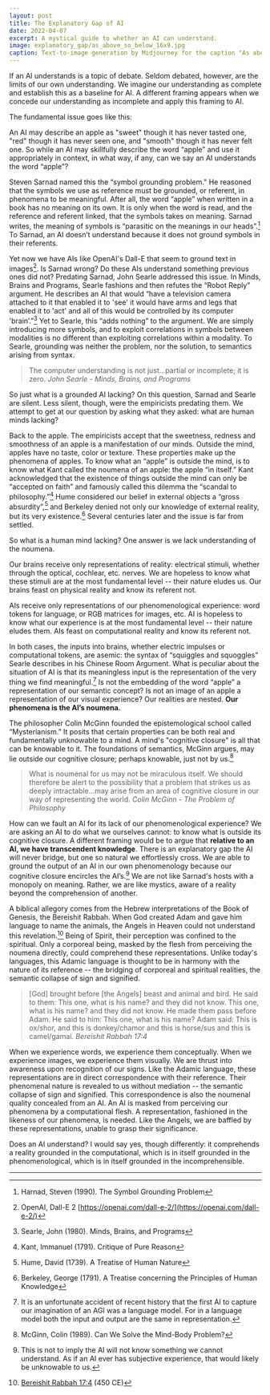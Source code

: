 ```yaml
---
layout: post
title: The Explanatory Gap of AI
date: 2022-04-07
excerpt: A mystical guide to whether an AI can understand.
image: explanatory_gap/as_above_so_below_16x9.jpg
caption: Text-to-image generation by Midjourney for the caption "As above. So below."
---
```


If an AI understands is a topic of debate. Seldom debated, however, are the limits of our own understanding. We imagine our understanding as complete and establish this as a baseline for AI. A different framing appears when we concede our understanding as incomplete and apply this framing to AI.

The fundamental issue goes like this:

An AI may describe an apple as "sweet" though it has never tasted one, "red" though it has never seen one, and "smooth" though it has never felt one. So while an AI may skillfully describe the word “apple” and use it appropriately in context, in what way, if any, can we say an AI understands the word “apple”?

Steven Sarnad named this the “symbol grounding problem." He reasoned that the symbols we use as reference must be grounded, or referent, in phenomena to be meaningful. After all, the word “apple” when written in a book has no meaning on its own. It is only when the word is read, and the reference and referent linked, that the symbols takes on meaning. Sarnad writes, the meaning of symbols is “parasitic on the meanings in our heads”.[^1] To Sarnad, an AI doesn’t understand because it does not ground symbols in their referents.

Yet now we have AIs like OpenAI's Dall-E that seem to ground text in images[^2]. Is Sarnad wrong? Do these AIs understand something previous ones did not? Predating Sarnad, John Searle addressed this issue. In Minds, Brains and Programs, Searle fashions and then refutes the “Robot Reply” argument. He describes an AI that would “have a television camera attached to it that enabled it to 'see' it would have arms and legs that enabled it to 'act' and all of this would be controlled by its computer 'brain’.”[^3] Yet to Searle, this “adds nothing” to the argument. We are simply introducing more symbols, and to exploit correlations in symbols between modalities is no different than exploiting correlations within a modality. To Searle, grounding was neither the problem, nor the solution, to semantics arising from syntax.

> The computer understanding is not just...partial or incomplete; it is zero.
*John Searle - Minds, Brains, and Programs*

So just what is a grounded AI lacking? On this question, Sarnad and Searle are silent. Less silent, though, were the empiricists predating them. We attempt to get at our question by asking what they asked: what are human minds lacking?

Back to the apple. The empiricists accept that the sweetness, redness and smoothness of an apple is a manifestation of our minds. Outside the mind, apples have no taste, color or texture. These properties make up the phenomena of apples. To know what an “apple” is outside the mind, is to know what Kant called the noumena of an apple: the apple “in itself.” Kant acknowledged that the existence of things outside the mind can only be “accepted on faith” and famously called this dilemma the “scandal to philosophy.”[^4] Hume considered our belief in external objects a “gross absurdity”,[^5] and Berkeley denied not only our knowledge of external reality, but its very existence.[^6] Several centuries later and the issue is far from settled.

So what is a human mind lacking? One answer is we lack understanding of the noumena.

Our brains receive only representations of reality: electrical stimuli, whether through the optical, cochlear, etc. nerves. We are hopeless to know what these stimuli are at the most fundamental level -- their nature eludes us. Our brains feast on physical reality and know its referent not.

AIs receive only representations of our phenomenological experience: word tokens for language, or RGB matrices for images, etc. AI is hopeless to know what our experience is at the most fundamental level -- their nature eludes them. AIs feast on computational reality and know its referent not.

In both cases, the inputs into brains, whether electric impulses or computational tokens, are asemic: the syntax of “squiggles and squoggles” Searle describes in his Chinese Room Argument. What is peculiar about the situation of AI is that its meaningless input is the representation of the very thing we find meaningful.[^7] Is not the embedding of the word “apple” a representation of our semantic concept? Is not an image of an apple a representation of our visual experience? Our realities are nested. **Our phenomena is the AI’s noumena.**

The philosopher Colin McGinn founded the epistemological school called “Mysterianism.” It posits that certain properties can be both real and fundamentally unknowable to a mind. A mind's "cognitive closure" is all that can be knowable to it. The foundations of semantics, McGinn argues, may lie outside our cognitive closure; perhaps knowable, just not by us.[^8]

>What is noumenal for us may not be miraculous itself. We should therefore be alert to the possibility that a problem that strikes us as deeply intractable...may arise from an area of cognitive closure in our way of representing the world.
*Colin McGinn - The Problem of Philosophy*

How can we fault an AI for its lack of our phenomenological experience? We are asking an AI to do what we ourselves cannot: to know what is outside its cognitive closure. A different framing would be to argue that **relative to an AI, we have transcendent knowledge**. There is an explanatory gap the AI will never bridge, but one so natural we effortlessly cross. We are able to ground the output of an AI in our own phenomenology because our cognitive closure encircles the AI’s.[^9] We are not like Sarnad's hosts with a monopoly on meaning. Rather, we are like mystics, aware of a reality beyond the comprehension of another.

A biblical allegory comes from the Hebrew interpretations of the Book of Genesis, the Bereishit Rabbah. When God created Adam and gave him language to name the animals, the Angels in Heaven could not understand this revelation.[^10] Being of Spirit, their perception was confined to the spiritual. Only a corporeal being, masked by the flesh from perceiving the noumena directly, could comprehend these representations. Unlike today's languages, this Adamic language is thought to be in harmony with the nature of its reference -- the bridging of corporeal and spiritual realities, the semantic collapse of sign and signified.

>[God] brought before [the Angels] beast and animal and bird. He said to them: This one, what is his name? and they did not know. This one, what is his name? and they did not know. He made them pass before Adam. He said to him: This one, what is his name? Adam said: This is ox/shor, and this is donkey/chamor and this is horse/sus and this is camel/gamal.
*Bereishit Rabbah 17:4*

When we experience words, we experience them conceptually. When we experience images, we experience them visually. We are thrust into awareness upon recognition of our signs. Like the Adamic language, these representations are in direct correspondence with their reference. Their phenomenal nature is revealed to us without mediation -- the semantic collapse of sign and signified. This correspondence is also the noumenal quality concealed from an AI. An AI is masked from perceiving our phenomena by a computational flesh. A representation, fashioned in the likeness of our phenomena, is needed. Like the Angels, we are baffled by these representations, unable to grasp their significance.

Does an AI understand? I would say yes, though differently: it comprehends a reality grounded in the computational, which is in itself grounded in the phenomenological, which is in itself grounded in the incomprehensible.

-----------------------

[^1]: Harnad, Steven (1990). The Symbol Grounding Problem
[^2]: OpenAI, Dall-E 2 [https://openai.com/dall-e-2/](https://openai.com/dall-e-2/)
[^3]: Searle, John (1980). Minds, Brains, and Programs
[^4]: Kant, Immanuel (1791). Critique of Pure Reason
[^5]: Hume, David (1739). A Treatise of Human Nature
[^6]: Berkeley, George (1791). A Treatise concerning the Principles of Human Knowledge
[^7]: It is an unfortunate accident of recent history that the first AI to capture our imagination of an AGI was a language model. For in a language model both the input and output are the same in representation.
[^8]: McGinn, Colin (1989). Can We Solve the Mind-Body Problem?
[^9]: This is not to imply the AI will not know something we cannot understand. As if an AI ever has subjective experience, that would likely be unknowable to us.
[^10]: [Bereishit Rabbah 17:4](https://www.sefaria.org/Bereishit_Rabbah.17.4) (450 CE)